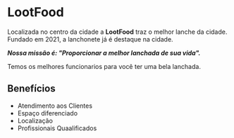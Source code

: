 <!DOCTYPE html>
<html lang="pt-br">
 <head>
    <meta charset="UTF-8">
    <meta http-equiv="X-UA-Compatible"content="IE=edge">
    <meta name="viewport"content="width=device-width,initial-scale=1.0">
    <link rel="stylesheet" href="style.css">
    <title>LootFood</title>
 </head>
 <body>
     <h1>LootFood</h1>
     <div class="principal">
         <p>Localizada no centro da cidade a <strong>LootFood</strong> traz o melhor lanche da cidade.
          Fundado em 2021, a lanchonete já é destaque na cidade.</p>
         <p> <em> <strong>Nossa missão é: "Proporcionar a melhor lanchada de sua vida".</strong> </em></p>
         <p>Temos os melhores funcionarios para você ter uma bela lanchada.</p>
     </div>
     <div class="beneficios">
      <h2>Benefícios</h2>
      <ul>
        <li class="itens">Atendimento aos Clientes</li>
        <li class="itens">Espaço diferenciado</li>
        <li class="itens">Localização</li>
        <li class="itens">Profissionais Quaalificados</li>
          </ul>
     </div>
 </body>
 </html>
